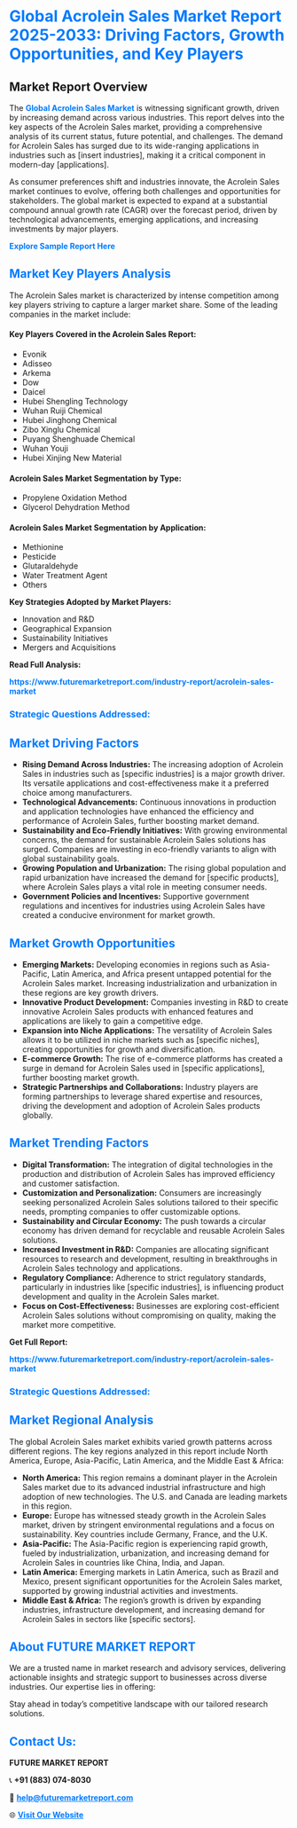 <h1 style="color: #007BFF;">Global Acrolein Sales Market Report 2025-2033: Driving Factors, Growth Opportunities, and Key Players</h1>

<section id="overview">
<h2>Market Report Overview</h2>
<p>The <a href="https://www.futuremarketreport.com/industry-report/acrolein-sales-market" style="color: #007BFF; text-decoration: none;"><strong>Global Acrolein Sales Market</strong></a> is witnessing significant growth, driven by increasing demand across various industries. This report delves into the key aspects of the Acrolein Sales market, providing a comprehensive analysis of its current status, future potential, and challenges. The demand for Acrolein Sales has surged due to its wide-ranging applications in industries such as [insert industries], making it a critical component in modern-day [applications].</p>
<p>As consumer preferences shift and industries innovate, the Acrolein Sales market continues to evolve, offering both challenges and opportunities for stakeholders. The global market is expected to expand at a substantial compound annual growth rate (CAGR) over the forecast period, driven by technological advancements, emerging applications, and increasing investments by major players.</p>
</section>

<section id="overview">
<p><a href="https://www.futuremarketreport.com/request-sample/reportId=103258" style="color: #007BFF; text-decoration: none;"><strong>Explore Sample Report Here</strong></a></p>
</section>

<section id="key-players">
<h2 style="color: #007BFF;">Market Key Players Analysis</h2>
<p>The Acrolein Sales market is characterized by intense competition among key players striving to capture a larger market share. Some of the leading companies in the market include:</p>
<h4>Key Players Covered in the Acrolein Sales Report:</h4>
<ul><li>Evonik</li><li>Adisseo</li><li>Arkema</li><li>Dow</li><li>Daicel</li><li>Hubei Shengling Technology</li><li>Wuhan Ruiji Chemical</li><li>Hubei Jinghong Chemical</li><li>Zibo Xinglu Chemical</li><li>Puyang Shenghuade Chemical</li><li>Wuhan Youji</li><li>Hubei Xinjing New Material</li></ul>
<h4>Acrolein Sales Market Segmentation by Type:</h4>
<ul><li>Propylene Oxidation Method</li><li>Glycerol Dehydration Method</li></ul>

<h4>Acrolein Sales Market Segmentation by Application:</h4>
<ul><li>Methionine</li><li>Pesticide</li><li>Glutaraldehyde</li><li>Water Treatment Agent</li><li>Others</li></ul>
<p><strong>Key Strategies Adopted by Market Players:</strong></p>
<ul>
<li>Innovation and R&D</li>
<li>Geographical Expansion</li>
<li>Sustainability Initiatives</li>
<li>Mergers and Acquisitions</li>
</ul>
</section>

<section>
<p><strong>Read Full Analysis: </strong></p><a href="https://www.futuremarketreport.com/industry-report/acrolein-sales-market" style="color: #007BFF; text-decoration: none;"><strong>https://www.futuremarketreport.com/industry-report/acrolein-sales-market</strong></a>
<h3 style="color: #007BFF;">Strategic Questions Addressed:</h3>
</section>

<section id="driving-factors">
<h2 style="color: #007BFF;">Market Driving Factors</h2>
<ul>
<li><strong>Rising Demand Across Industries:</strong> The increasing adoption of Acrolein Sales in industries such as [specific industries] is a major growth driver. Its versatile applications and cost-effectiveness make it a preferred choice among manufacturers.</li>
<li><strong>Technological Advancements:</strong> Continuous innovations in production and application technologies have enhanced the efficiency and performance of Acrolein Sales, further boosting market demand.</li>
<li><strong>Sustainability and Eco-Friendly Initiatives:</strong> With growing environmental concerns, the demand for sustainable Acrolein Sales solutions has surged. Companies are investing in eco-friendly variants to align with global sustainability goals.</li>
<li><strong>Growing Population and Urbanization:</strong> The rising global population and rapid urbanization have increased the demand for [specific products], where Acrolein Sales plays a vital role in meeting consumer needs.</li>
<li><strong>Government Policies and Incentives:</strong> Supportive government regulations and incentives for industries using Acrolein Sales have created a conducive environment for market growth.</li>
</ul>
</section>

<section id="growth-opportunities">
<h2 style="color: #007BFF;">Market Growth Opportunities</h2>
<ul>
<li><strong>Emerging Markets:</strong> Developing economies in regions such as Asia-Pacific, Latin America, and Africa present untapped potential for the Acrolein Sales market. Increasing industrialization and urbanization in these regions are key growth drivers.</li>
<li><strong>Innovative Product Development:</strong> Companies investing in R&D to create innovative Acrolein Sales products with enhanced features and applications are likely to gain a competitive edge.</li>
<li><strong>Expansion into Niche Applications:</strong> The versatility of Acrolein Sales allows it to be utilized in niche markets such as [specific niches], creating opportunities for growth and diversification.</li>
<li><strong>E-commerce Growth:</strong> The rise of e-commerce platforms has created a surge in demand for Acrolein Sales used in [specific applications], further boosting market growth.</li>
<li><strong>Strategic Partnerships and Collaborations:</strong> Industry players are forming partnerships to leverage shared expertise and resources, driving the development and adoption of Acrolein Sales products globally.</li>
</ul>
</section>

<section id="trending-factors">
<h2 style="color: #007BFF;">Market Trending Factors</h2>
<ul>
<li><strong>Digital Transformation:</strong> The integration of digital technologies in the production and distribution of Acrolein Sales has improved efficiency and customer satisfaction.</li>
<li><strong>Customization and Personalization:</strong> Consumers are increasingly seeking personalized Acrolein Sales solutions tailored to their specific needs, prompting companies to offer customizable options.</li>
<li><strong>Sustainability and Circular Economy:</strong> The push towards a circular economy has driven demand for recyclable and reusable Acrolein Sales solutions.</li>
<li><strong>Increased Investment in R&D:</strong> Companies are allocating significant resources to research and development, resulting in breakthroughs in Acrolein Sales technology and applications.</li>
<li><strong>Regulatory Compliance:</strong> Adherence to strict regulatory standards, particularly in industries like [specific industries], is influencing product development and quality in the Acrolein Sales market.</li>
<li><strong>Focus on Cost-Effectiveness:</strong> Businesses are exploring cost-efficient Acrolein Sales solutions without compromising on quality, making the market more competitive.</li>
</ul>
</section>

<section>
<p><strong>Get Full Report: </strong></p><a href="https://www.futuremarketreport.com/industry-report/acrolein-sales-market" style="color: #007BFF; text-decoration: none;"><strong>https://www.futuremarketreport.com/industry-report/acrolein-sales-market</strong></a>
<h3 style="color: #007BFF;">Strategic Questions Addressed:</h3>
</section>


<section id="regional-analysis">
<h2 style="color: #007BFF;">Market Regional Analysis</h2>
<p>The global Acrolein Sales market exhibits varied growth patterns across different regions. The key regions analyzed in this report include North America, Europe, Asia-Pacific, Latin America, and the Middle East & Africa:</p>
<ul>
<li><strong>North America:</strong> This region remains a dominant player in the Acrolein Sales market due to its advanced industrial infrastructure and high adoption of new technologies. The U.S. and Canada are leading markets in this region.</li>
<li><strong>Europe:</strong> Europe has witnessed steady growth in the Acrolein Sales market, driven by stringent environmental regulations and a focus on sustainability. Key countries include Germany, France, and the U.K.</li>
<li><strong>Asia-Pacific:</strong> The Asia-Pacific region is experiencing rapid growth, fueled by industrialization, urbanization, and increasing demand for Acrolein Sales in countries like China, India, and Japan.</li>
<li><strong>Latin America:</strong> Emerging markets in Latin America, such as Brazil and Mexico, present significant opportunities for the Acrolein Sales market, supported by growing industrial activities and investments.</li>
<li><strong>Middle East & Africa:</strong> The region’s growth is driven by expanding industries, infrastructure development, and increasing demand for Acrolein Sales in sectors like [specific sectors].</li>
</ul>
</section>

<footer>
<h2 style="color: #007BFF;">About FUTURE MARKET REPORT</h2>
<p>We are a trusted name in market research and advisory services, delivering actionable insights and strategic support to businesses across diverse industries. Our expertise lies in offering:</p>

<p>Stay ahead in today’s competitive landscape with our tailored research solutions.</p>

<h2 style="color: #007BFF;">Contact Us:</h2>
<p><strong>FUTURE MARKET REPORT</strong></p>
<p>📞 <strong>+91 (883) 074-8030</strong></p>
<p>📧 <strong><a href="mailto:help@futuremarketreport.com" style="color: #007BFF;">help@futuremarketreport.com</a></strong></p>
<p>🌐 <strong><a href="https://www.futuremarketreport.com/" style="color: #007BFF;">Visit Our Website</a></strong></p>
</footer>